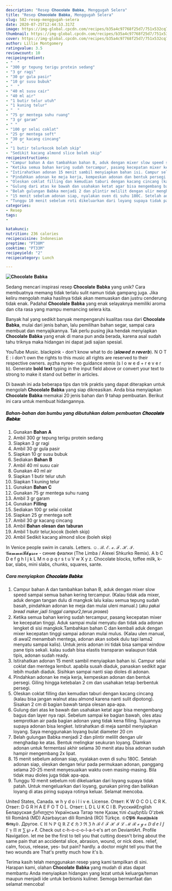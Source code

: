 ```yaml
---
description: "Resep 𝐂𝐡𝐨𝐜𝐨𝐥𝐚𝐭𝐞 𝐁𝐚𝐛𝐤𝐚, Menggugah Selera"
title: "Resep 𝐂𝐡𝐨𝐜𝐨𝐥𝐚𝐭𝐞 𝐁𝐚𝐛𝐤𝐚, Menggugah Selera"
slug: 582-resep-menggugah-selera
date: 2020-07-25T12:44:53.317Z
image: https://img-global.cpcdn.com/recipes/b35a4c97768f25d7/751x532cq70/𝐂𝐡𝐨𝐜𝐨𝐥𝐚𝐭𝐞-𝐁𝐚𝐛𝐤𝐚-foto-resep-utama.jpg
thumbnail: https://img-global.cpcdn.com/recipes/b35a4c97768f25d7/751x532cq70/𝐂𝐡𝐨𝐜𝐨𝐥𝐚𝐭𝐞-𝐁𝐚𝐛𝐤𝐚-foto-resep-utama.jpg
cover: https://img-global.cpcdn.com/recipes/b35a4c97768f25d7/751x532cq70/𝐂𝐡𝐨𝐜𝐨𝐥𝐚𝐭𝐞-𝐁𝐚𝐛𝐤𝐚-foto-resep-utama.jpg
author: Lillie Montgomery
ratingvalue: 3.5
reviewcount: 10
recipeingredient:
- "  "
- "300 gr tepung terigu protein sedang"
- "3 gr ragi"
- "30 gr gula pasir"
- "10 gr susu bubuk"
- "  "
- "40 ml susu cair"
- "40 ml air"
- "1 butir telur utuh"
- "1 kuning telur"
- "  "
- "75 gr mentega suhu ruang"
- "3 gr garam"
- " "
- "100 gr selai coklat"
- "25 gr mentega soft"
- "30 gr kacang cincang"
- "    "
- "1 butir telurkocok boleh skip"
- "Sedikit kacang almond slice boleh skip"
recipeinstructions:
- "Campur bahan A dan tambahkan bahan B, aduk dengan mixer slow speed sampai semua bahan kering tercampur. (Kalau tidak ada mixer, aduk dengan tangan dulu di mangkok lalu kalau semua tepung sudah basah, pindahkan adonan ke meja dan mulai uleni manual.) (𝑎𝑘𝑢 𝑝𝑎𝑘𝑎𝑖 𝑏𝑟𝑒𝑎𝑑 𝑚𝑎𝑘𝑒𝑟,𝑗𝑎𝑑𝑖 𝑡𝑖𝑛𝑔𝑔𝑎𝑙 𝑐𝑎𝑚𝑝𝑢𝑟2,𝑡𝑒𝑟𝑢𝑠 𝑝𝑟𝑜𝑠𝑒𝑠)"
- "Ketika semua bahan kering sudah tercampur, pasang kecepatan mixer ke kecepatan tinggi. Aduk sampai mulai menyatu dan tidak ada adonan lengket di sisi mangkok.Tambahkan bahan C dan kembali aduk dengan mixer kecepatan tinggi sampai adonan mulai mulus. (Kalau ulen manual, di awal2 menambah mentega, adonan akan sobek dulu tapi lama2 menyatu sampai kalis). Untuk jenis adonan ini tidak bisa sampai window pane tipis sekali. kalau sudah bisa elastis transparan walaupun tidak tipis, adonan sudah ready."
- "Istirahatkan adonan 15 menit sambil menyiapkan bahan isi. Campur selai coklat dan mentega lembut. apabila susah diaduk, panaskan sedikit agar lebih mudah diaduk. Sisihkan sampai nanti siap dioles di adonan."
- "Pindahkan adonan ke meja kerja, kempeskan adonan dan bentuk persegi. Giling hingga ketebalan 2 cm dan usahakan tetap berbentuk persegi."
- "Oleskan coklat filling dan kemudian taburi dengan kacang cincang (kalau bisa jangan walnut atau almond karena nanti sulit dipotong). Sisakan 2 cm di bagian bawah tanpa olesan apa-apa."
- "Gulung dari atas ke bawah dan usahakan ketat agar bisa mengembang bagus dan layer nya rapi. Sebelum sampai ke bagian bawah, oles atau semprotkan air pada bagian adonan yang tidak kena filling. Tujuannya supaya adonan bisa lengket. Istirahatkan di meja sambil menyiapkan loyang. Saya menggunakan loyang bulat diameter 20 cm"
- "Belah gulungan Babka menjadi 2 dan plintir melilit dengan ulir menghadap ke atas. Bentuk melingkar seukuran loyang. Diamkan adonan untuk fermentasi akhir selama 30 menit atau bisa adonan sudah hampir mengembang 2x lipat."
- "15 menit sebelum adonan siap, nyalakan oven di suhu 180C. Setelah adonan siap, oleskan dengan telur pada permukaan adonan, panggang selama 20-25 menit menyesuaikan waktu oven masing-masing. Bila tidak mau dioles juga tidak apa-apa."
- "Tunggu 10 menit sebelum roti dikeluarkan dari loyang supaya tidak patah. Untuk mengeluarkan dari loyang, gunakan piring dan balikkan loyang di atas piring supaya rotinya keluar. Selamat mencoba."
categories:
- Resep
tags:
- 

katakunci:  
nutrition: 236 calories
recipecuisine: Indonesian
preptime: "PT30M"
cooktime: "PT33M"
recipeyield: "2"
recipecategory: Lunch

---
```



![𝐂𝐡𝐨𝐜𝐨𝐥𝐚𝐭𝐞 𝐁𝐚𝐛𝐤𝐚](https://img-global.cpcdn.com/recipes/b35a4c97768f25d7/751x532cq70/𝐂𝐡𝐨𝐜𝐨𝐥𝐚𝐭𝐞-𝐁𝐚𝐛𝐤𝐚-foto-resep-utama.jpg)

Sedang mencari inspirasi resep 𝐂𝐡𝐨𝐜𝐨𝐥𝐚𝐭𝐞 𝐁𝐚𝐛𝐤𝐚 yang unik? Cara membuatnya memang tidak terlalu sulit namun tidak gampang juga. Jika keliru mengolah maka hasilnya tidak akan memuaskan dan justru cenderung tidak enak. Padahal 𝐂𝐡𝐨𝐜𝐨𝐥𝐚𝐭𝐞 𝐁𝐚𝐛𝐤𝐚 yang enak selayaknya memiliki aroma dan cita rasa yang mampu memancing selera kita.

Banyak hal yang sedikit banyak mempengaruhi kualitas rasa dari 𝐂𝐡𝐨𝐜𝐨𝐥𝐚𝐭𝐞 𝐁𝐚𝐛𝐤𝐚, mulai dari jenis bahan, lalu pemilihan bahan segar, sampai cara membuat dan menyajikannya. Tak perlu pusing jika hendak menyiapkan 𝐂𝐡𝐨𝐜𝐨𝐥𝐚𝐭𝐞 𝐁𝐚𝐛𝐤𝐚 yang enak di mana pun anda berada, karena asal sudah tahu triknya maka hidangan ini dapat jadi sajian spesial.

YouTube Music. blackpink - don&#39;t know what to do (𝒔𝒍𝒐𝒘𝒆𝒅 𝒏 𝒓𝒆𝒗𝒆𝒓𝒃). N O T E : i don&#39;t own the rights to this music all rights are reserved to their respective owners. ayzha nyree- no guidance remix (s l o w e d + r e v e r b). Generate 𝐛𝐨𝐥𝐝 𝐭𝐞𝐱𝐭 typing in the input field above or convert your text to strong to make it stand out better in articles.


Di bawah ini ada beberapa tips dan trik praktis yang dapat diterapkan untuk mengolah 𝐂𝐡𝐨𝐜𝐨𝐥𝐚𝐭𝐞 𝐁𝐚𝐛𝐤𝐚 yang siap dikreasikan. Anda bisa menyiapkan 𝐂𝐡𝐨𝐜𝐨𝐥𝐚𝐭𝐞 𝐁𝐚𝐛𝐤𝐚 memakai 20 jenis bahan dan 9 tahap pembuatan. Berikut ini cara untuk membuat hidangannya.

<!--inarticleads1-->

##### Bahan-bahan dan bumbu yang dibutuhkan dalam pembuatan 𝐂𝐡𝐨𝐜𝐨𝐥𝐚𝐭𝐞 𝐁𝐚𝐛𝐤𝐚:

1. Gunakan  𝐁𝐚𝐡𝐚𝐧 𝐀
1. Ambil 300 gr tepung terigu protein sedang
1. Siapkan 3 gr ragi
1. Ambil 30 gr gula pasir
1. Siapkan 10 gr susu bubuk
1. Sediakan  𝐁𝐚𝐡𝐚𝐧 𝐁
1. Ambil 40 ml susu cair
1. Gunakan 40 ml air
1. Siapkan 1 butir telur utuh
1. Siapkan 1 kuning telur
1. Gunakan  𝐁𝐚𝐡𝐚𝐧 𝐂
1. Gunakan 75 gr mentega suhu ruang
1. Ambil 3 gr garam
1. Gunakan  𝐅𝐢𝐥𝐥𝐢𝐧𝐠
1. Sediakan 100 gr selai coklat
1. Siapkan 25 gr mentega soft
1. Ambil 30 gr kacang cincang
1. Ambil  𝐁𝐚𝐡𝐚𝐧 𝐨𝐥𝐞𝐬𝐚𝐧 𝐝𝐚𝐧 𝐭𝐚𝐛𝐮𝐫𝐚𝐧
1. Ambil 1 butir telur,kocok (boleh skip)
1. Ambil Sedikit kacang almond slice (boleh skip)


In Venice people swim in canals. Letters. ☺. ℬ. ℰ. ℯ. ℱ. ℋ. ℐ. 𝓖𝓪𝓶𝓶𝓪𝓑𝓴𝔂𝓼𝓸𝓿 - синие фиалки (The Limba / Alexei Shkurko Remix). A b C D e f g h I j k L M n o p q r s t u V w X y z. Chocolate blocks, toffee milk, k-bar, slabs, mini slabs, chunks, squares, sante. 

<!--inarticleads2-->

##### Cara menyiapkan 𝐂𝐡𝐨𝐜𝐨𝐥𝐚𝐭𝐞 𝐁𝐚𝐛𝐤𝐚:

1. Campur bahan A dan tambahkan bahan B, aduk dengan mixer slow speed sampai semua bahan kering tercampur. (Kalau tidak ada mixer, aduk dengan tangan dulu di mangkok lalu kalau semua tepung sudah basah, pindahkan adonan ke meja dan mulai uleni manual.) (𝑎𝑘𝑢 𝑝𝑎𝑘𝑎𝑖 𝑏𝑟𝑒𝑎𝑑 𝑚𝑎𝑘𝑒𝑟,𝑗𝑎𝑑𝑖 𝑡𝑖𝑛𝑔𝑔𝑎𝑙 𝑐𝑎𝑚𝑝𝑢𝑟2,𝑡𝑒𝑟𝑢𝑠 𝑝𝑟𝑜𝑠𝑒𝑠)
1. Ketika semua bahan kering sudah tercampur, pasang kecepatan mixer ke kecepatan tinggi. Aduk sampai mulai menyatu dan tidak ada adonan lengket di sisi mangkok.Tambahkan bahan C dan kembali aduk dengan mixer kecepatan tinggi sampai adonan mulai mulus. (Kalau ulen manual, di awal2 menambah mentega, adonan akan sobek dulu tapi lama2 menyatu sampai kalis). Untuk jenis adonan ini tidak bisa sampai window pane tipis sekali. kalau sudah bisa elastis transparan walaupun tidak tipis, adonan sudah ready.
1. Istirahatkan adonan 15 menit sambil menyiapkan bahan isi. Campur selai coklat dan mentega lembut. apabila susah diaduk, panaskan sedikit agar lebih mudah diaduk. Sisihkan sampai nanti siap dioles di adonan.
1. Pindahkan adonan ke meja kerja, kempeskan adonan dan bentuk persegi. Giling hingga ketebalan 2 cm dan usahakan tetap berbentuk persegi.
1. Oleskan coklat filling dan kemudian taburi dengan kacang cincang (kalau bisa jangan walnut atau almond karena nanti sulit dipotong). Sisakan 2 cm di bagian bawah tanpa olesan apa-apa.
1. Gulung dari atas ke bawah dan usahakan ketat agar bisa mengembang bagus dan layer nya rapi. Sebelum sampai ke bagian bawah, oles atau semprotkan air pada bagian adonan yang tidak kena filling. Tujuannya supaya adonan bisa lengket. Istirahatkan di meja sambil menyiapkan loyang. Saya menggunakan loyang bulat diameter 20 cm
1. Belah gulungan Babka menjadi 2 dan plintir melilit dengan ulir menghadap ke atas. Bentuk melingkar seukuran loyang. Diamkan adonan untuk fermentasi akhir selama 30 menit atau bisa adonan sudah hampir mengembang 2x lipat.
1. 15 menit sebelum adonan siap, nyalakan oven di suhu 180C. Setelah adonan siap, oleskan dengan telur pada permukaan adonan, panggang selama 20-25 menit menyesuaikan waktu oven masing-masing. Bila tidak mau dioles juga tidak apa-apa.
1. Tunggu 10 menit sebelum roti dikeluarkan dari loyang supaya tidak patah. Untuk mengeluarkan dari loyang, gunakan piring dan balikkan loyang di atas piring supaya rotinya keluar. Selamat mencoba.


United States, Canada. w h y d o i l i v e. License. Ответ: K W O C O L C R K. Ответ: D G R H A E F O T O L. Ответ: L D L U K C I B. РусскийEnglish Беларуская ქართული Українська Татар теле Қазақ тілі Հայերեն O&#39;zbek tili Română (MD) Azərbaycan dili Română (RO) Türkçe. ♔𝕺𝕻𝕲 𝕶𝖆𝖘𝖕𝖏𝖞𝖘𝖐𝖎𝖞 𝕲𝖗𝖚𝖟♔. Другое. ℂ ℍ ℕ ℙ ℚ ℝ ℤ ℭ ℌ ℑ ℜ ℨ ℎ ℬ ℰ ℱ ℋ ℐ ℒ ℳ ℛ ℯ ℊ ℴ ⅅ ⅆ ⅇ ⅈ ⅉ ℾ ℽ ℿ ℼ ⅀ ℘ ℯ ℓ. Check out c-h-o-c-o-l-a-t-e&#39;s art on DeviantArt. Profile Navigation. let me be the first to tell you that cutting doesn&#39;t bring about the same pain that an accidental slice, abrasion, wound, or nick does. relief, calm, focus, release, yes- but pain? hardly. a doctor might tell you that the two wounds are That&#39;s pretty much how it&#39;s b. 

Terima kasih telah menggunakan resep yang kami tampilkan di sini. Harapan kami, olahan 𝐂𝐡𝐨𝐜𝐨𝐥𝐚𝐭𝐞 𝐁𝐚𝐛𝐤𝐚 yang mudah di atas dapat membantu Anda menyiapkan hidangan yang lezat untuk keluarga/teman maupun menjadi ide untuk berbisnis kuliner. Semoga bermanfaat dan selamat mencoba!
